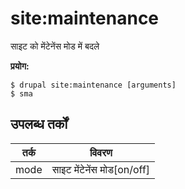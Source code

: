 # site:maintenance
साइट को मेंटेनेंस मोड में बदले

**प्रयोग:**
```
$ drupal site:maintenance [arguments] 
$ sma  
```

## उपलब्ध तर्कों
तर्क | विवरण
---------|-------------
mode | साइट मेंटेनेंस मोड[on/off]
